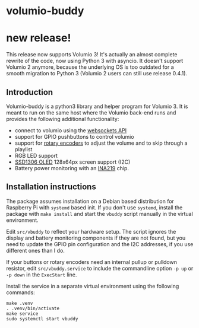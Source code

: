 # volumio-buddy

# new release!

This release now supports Volumio 3! It's actually an almost complete rewrite of the code, now using Python 3 with asyncio. It doesn't support Volumio 2 anymore, because the underlying OS is too outdated for a smooth migration to Python 3 (Volumio 2 users can still use release 0.4.1).

## Introduction

Volumio-buddy is a python3 library and helper program for Volumio 3.
It is meant to run on the same host where the Volumio back-end runs and provides the following additional functionality:
- connect to volumio using the [websockets API](https://volumio.github.io/docs/API/WebSocket_APIs.html)
- support for GPIO pushbuttons to control volumio
- support for [rotary encoders](https://en.wikipedia.org/wiki/Incremental_encoder) to adjust the volume and to skip through a playlist
- RGB LED support
- [SSD1306 OLED](https://learn.adafruit.com/monochrome-oled-breakouts/arduino-library-and-examples) 128x64px screen support (I2C)
- Battery power monitoring with an [INA219](https://learn.adafruit.com/adafruit-ina219-current-sensor-breakout) chip.

## Installation instructions

The package assumes installation on a Debian based distribution for Raspberry Pi with `systemd` based init. If you don't use `systemd`, install the package with `make install` and start the `vbuddy` script manually in the virtual environment.

Edit `src/vbuddy` to reflect your hardware setup. The script ignores the display and battery  monitoring components if they are not found, but you need to update the GPIO pin configuration and the I2C addresses, if you use different ones than I do.

If your buttons or rotary encoders need an internal pullup or pulldown resistor, edit `src/vbuddy.service` to include the commandline option `-p up` or `-p down` in the `ExecStart` line.

Install the service in a separate virtual environment using the following commands:

```
make .venv
. .venv/bin/activate
make service
sudo systemctl start vbuddy
```